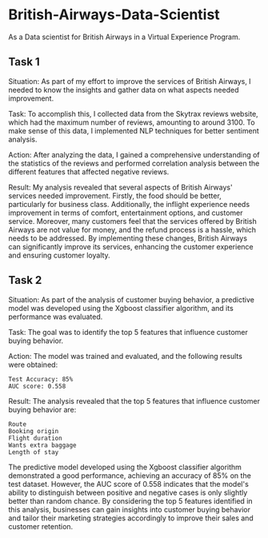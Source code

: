 # British-Airways-Data-Scientist
As a Data scientist for British Airways in a Virtual Experience Program.

## Task 1
Situation: As part of my effort to improve the services of British Airways, I needed to know the insights and gather data on what aspects needed improvement.

Task: To accomplish this, I collected data from the Skytrax reviews website, which had the maximum number of reviews, amounting to around 3100. To make sense of this data, I implemented NLP techniques for better sentiment analysis.

Action: After analyzing the data, I gained a comprehensive understanding of the statistics of the reviews and performed correlation analysis between the different features that affected negative reviews.

Result: My analysis revealed that several aspects of British Airways' services needed improvement. Firstly, the food should be better, particularly for business class. Additionally, the inflight experience needs improvement in terms of comfort, entertainment options, and customer service. Moreover, many customers feel that the services offered by British Airways are not value for money, and the refund process is a hassle, which needs to be addressed. By implementing these changes, British Airways can significantly improve its services, enhancing the customer experience and ensuring customer loyalty.

## Task 2 
Situation: As part of the analysis of customer buying behavior, a predictive model was developed using the Xgboost classifier algorithm, and its performance was evaluated.

Task: The goal was to identify the top 5 features that influence customer buying behavior.

Action: The model was trained and evaluated, and the following results were obtained:

    Test Accuracy: 85%
    AUC score: 0.558

Result: The analysis revealed that the top 5 features that influence customer buying behavior are:

    Route
    Booking origin
    Flight duration
    Wants extra baggage
    Length of stay

The predictive model developed using the Xgboost classifier algorithm demonstrated a good performance, achieving an accuracy of 85% on the test dataset. However, the AUC score of 0.558 indicates that the model's ability to distinguish between positive and negative cases is only slightly better than random chance. By considering the top 5 features identified in this analysis, businesses can gain insights into customer buying behavior and tailor their marketing strategies accordingly to improve their sales and customer retention.
